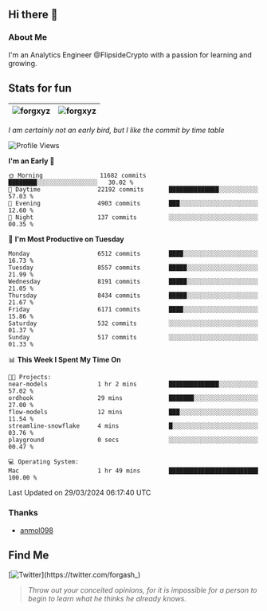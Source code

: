 ## Hi there 👋

### About Me

I'm an Analytics Engineer @FlipsideCrypto with a passion for learning and growing.
  
## Stats for fun

| <img align="center" src="https://github-readme-streak-stats.herokuapp.com/?user=forgxyz&theme=tokyonight" alt="forgxyz" /> | <img align="center" src="https://github-readme-stats.vercel.app/api?username=forgxyz&theme=tokyonight&show_icons=true" alt="forgxyz" /> |
| ------------- |------------- |

*I am certainly not an early bird, but I like the commit by time table*  

<!--START_SECTION:waka-->
![Profile Views](http://img.shields.io/badge/Profile%20Views-0-blue)

**I'm an Early 🐤** 

```text
🌞 Morning                11682 commits       ████████░░░░░░░░░░░░░░░░░   30.02 % 
🌆 Daytime                22192 commits       ██████████████░░░░░░░░░░░   57.03 % 
🌃 Evening                4903 commits        ███░░░░░░░░░░░░░░░░░░░░░░   12.60 % 
🌙 Night                  137 commits         ░░░░░░░░░░░░░░░░░░░░░░░░░   00.35 % 
```
📅 **I'm Most Productive on Tuesday** 

```text
Monday                   6512 commits        ████░░░░░░░░░░░░░░░░░░░░░   16.73 % 
Tuesday                  8557 commits        █████░░░░░░░░░░░░░░░░░░░░   21.99 % 
Wednesday                8191 commits        █████░░░░░░░░░░░░░░░░░░░░   21.05 % 
Thursday                 8434 commits        █████░░░░░░░░░░░░░░░░░░░░   21.67 % 
Friday                   6171 commits        ████░░░░░░░░░░░░░░░░░░░░░   15.86 % 
Saturday                 532 commits         ░░░░░░░░░░░░░░░░░░░░░░░░░   01.37 % 
Sunday                   517 commits         ░░░░░░░░░░░░░░░░░░░░░░░░░   01.33 % 
```


📊 **This Week I Spent My Time On** 

```text
🐱‍💻 Projects: 
near-models              1 hr 2 mins         ██████████████░░░░░░░░░░░   57.02 % 
ordhook                  29 mins             ███████░░░░░░░░░░░░░░░░░░   27.00 % 
flow-models              12 mins             ███░░░░░░░░░░░░░░░░░░░░░░   11.54 % 
streamline-snowflake     4 mins              █░░░░░░░░░░░░░░░░░░░░░░░░   03.76 % 
playground               0 secs              ░░░░░░░░░░░░░░░░░░░░░░░░░   00.47 % 

💻 Operating System: 
Mac                      1 hr 49 mins        █████████████████████████   100.00 % 
```


 Last Updated on 29/03/2024 06:17:40 UTC
<!--END_SECTION:waka-->

### Thanks
 - [anmol098](https://github.com/anmol098/waka-readme-stats/)
  
## Find Me
[![Twitter](https://img.shields.io/twitter/url/https/twitter.com/forgash_.svg?style=social&label=Follow%20%40forgash_)](https://twitter.com/forgash_)


> *Throw out your conceited opinions, for it is impossible for a person to begin to learn what he thinks he already knows.* 
